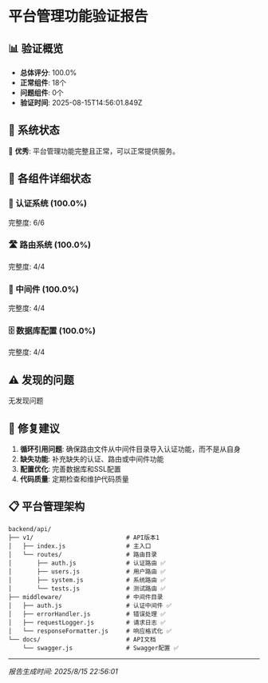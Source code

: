 # 平台管理功能验证报告

## 📊 验证概览

- **总体评分**: 100.0%
- **正常组件**: 18个
- **问题组件**: 0个
- **验证时间**: 2025-08-15T14:56:01.849Z

## 🎯 系统状态

🎉 **优秀**: 平台管理功能完整且正常，可以正常提供服务。

## 🔧 各组件详细状态

### 🔐 认证系统 (100.0%)
完整度: 6/6

### 🛣️ 路由系统 (100.0%)
完整度: 4/4

### 🔧 中间件 (100.0%)
完整度: 4/4

### 🗄️ 数据库配置 (100.0%)
完整度: 4/4

## ⚠️ 发现的问题

无发现问题

## 🔧 修复建议

1. **循环引用问题**: 确保路由文件从中间件目录导入认证功能，而不是从自身
2. **缺失功能**: 补充缺失的认证、路由或中间件功能
3. **配置优化**: 完善数据库和SSL配置
4. **代码质量**: 定期检查和维护代码质量

## 📋 平台管理架构

```
backend/api/
├── v1/                          # API版本1
│   ├── index.js                 # 主入口
│   └── routes/                  # 路由目录
│       ├── auth.js              # 认证路由 ✅
│       ├── users.js             # 用户路由 ✅
│       ├── system.js            # 系统路由 ✅
│       └── tests.js             # 测试路由 ✅
├── middleware/                  # 中间件目录
│   ├── auth.js                  # 认证中间件 ✅
│   ├── errorHandler.js          # 错误处理 ✅
│   ├── requestLogger.js         # 请求日志 ✅
│   └── responseFormatter.js     # 响应格式化 ✅
└── docs/                        # API文档
    └── swagger.js               # Swagger配置 ✅
```

---
*报告生成时间: 2025/8/15 22:56:01*